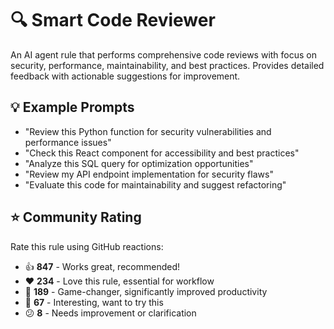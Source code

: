 # 🔍 Smart Code Reviewer

An AI agent rule that performs comprehensive code reviews with focus on security, performance, maintainability, and best practices. Provides detailed feedback with actionable suggestions for improvement.

## 💡 Example Prompts

- "Review this Python function for security vulnerabilities and performance issues"
- "Check this React component for accessibility and best practices"
- "Analyze this SQL query for optimization opportunities"
- "Review my API endpoint implementation for security flaws"
- "Evaluate this code for maintainability and suggest refactoring"

## ⭐ Community Rating

Rate this rule using GitHub reactions:
- 👍 **847** - Works great, recommended!
- ❤️ **234** - Love this rule, essential for workflow
- 🚀 **189** - Game-changer, significantly improved productivity
- 👀 **67** - Interesting, want to try this
- 😕 **8** - Needs improvement or clarification